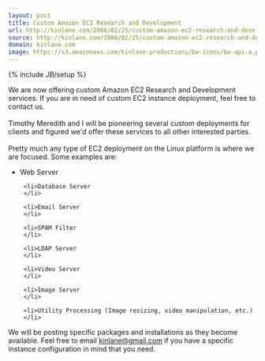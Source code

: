 ```yaml
---
layout: post
title: Custom Amazon EC2 Research and Development
url: http://kinlane.com/2008/02/25/custom-amazon-ec2-research-and-development/
source: http://kinlane.com/2008/02/25/custom-amazon-ec2-research-and-development/
domain: kinlane.com
image: https://s3.amazonaws.com/kinlane-productions/bw-icons/bw-api-a.png
---
```

{% include JB/setup %}<p>
     We are now offering custom Amazon EC2 Research and Development services. If you are in need of custom EC2 instance deployment, feel free to contact us.
     <br />
     <br />
     Timothy Meredith and I will be pioneering several custom deployments for clients and figured we'd offer these services to all other interested parties.
     <br />
     <br />
     Pretty much any type of EC2 deployment on the Linux platform is where we are focused. Some examples are:
     <br />
</p>

<ul class="mainlist">
     <li>Web Server
     </li>

     <li>Database Server
     </li>

     <li>Email Server
     </li>

     <li>SPAM Filter
     </li>

     <li>LDAP Server
     </li>

     <li>Video Server
     </li>

     <li>Image Server
     </li>

     <li>Utility Processing (Image resizing, video manipulation, etc.)
     </li>
</ul>

<p>
     We will be posting specific packages and installations as they become available. Feel free to email <a href="mailto:kinlane@gmail.com">kinlane@gmail.com</a> if you have a specific instance configuration in mind that you need.
</p>